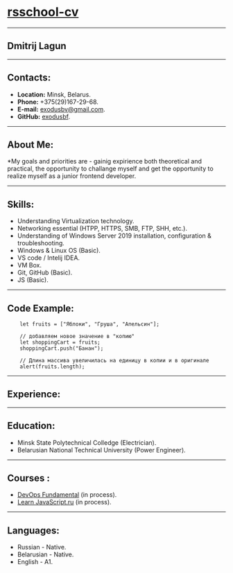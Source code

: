 # [rsschool-cv](https://Exodusbf.github.io/rsschool-cv/cv)

---

## **Dmitrij Lagun**

---

## **Contacts:**
* **Location:** Minsk, Belarus.
* **Phone:** +375(29)167-29-68.
* **E-mail:** exodusbv@gmail.com.
* **GitHub:** [exodusbf](https://github.com/Exodusbf).

---

## **About Me:**
*My goals and priorities are - gainig expirience both theoretical and practical, the opportunity to challange myself and get the opportunity to realize myself as a junior frontend developer.

---

## **Skills:**
* Understanding Virtualization technology.
* Networking essential (HTPP, HTTPS, SMB, FTP, SHH, etc.).
* Understanding of Windows Server 2019 installation, configuration & troubleshooting.
* Windows & Linux OS (Basic).
* VS code / Intelij IDEA.
* VM Box.
* Git, GitHub (Basic).
* JS (Basic).

---

## **Code Example:**
        let fruits = ["Яблоки", "Груша", "Апельсин"];

        // добавляем новое значение в "копию"
        let shoppingCart = fruits;
        shoppingCart.push("Банан");

        // Длина массивa увеличилась на единицу в копии и в оригинале
        alert(fruits.length); 

---
## **Experience:**

---

## **Education:**
* Minsk State Polytechnical Colledge (Electrician).
* Belarusian National Technical University (Power Engineer).

---
## **Courses :**
* [DevOps Fundamental](https://learn.epam.com/detailsPage?id=b03595f5-89ac-41bf-a19d-8c395e2e1aec) (in process).
* [Learn JavaScript.ru](https://learn.javascript.ru/) (in process).

---

## **Languages:**
* Russian - Native.
* Belarusian - Native.
* English - A1.